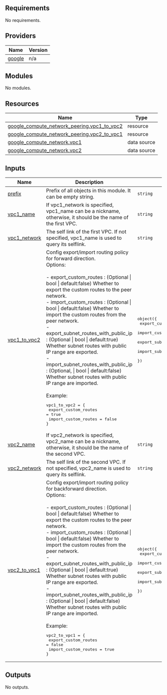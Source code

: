 ## Requirements

No requirements.

## Providers

| Name | Version |
|------|---------|
| <a name="provider_google"></a> [google](#provider\_google) | n/a |

## Modules

No modules.

## Resources

| Name | Type |
|------|------|
| [google_compute_network_peering.vpc1_to_vpc2](https://registry.terraform.io/providers/hashicorp/google/latest/docs/resources/compute_network_peering) | resource |
| [google_compute_network_peering.vpc2_to_vpc1](https://registry.terraform.io/providers/hashicorp/google/latest/docs/resources/compute_network_peering) | resource |
| [google_compute_network.vpc1](https://registry.terraform.io/providers/hashicorp/google/latest/docs/data-sources/compute_network) | data source |
| [google_compute_network.vpc2](https://registry.terraform.io/providers/hashicorp/google/latest/docs/data-sources/compute_network) | data source |

## Inputs

| Name | Description | Type | Default | Required |
|------|-------------|------|---------|:--------:|
| <a name="input_prefix"></a> [prefix](#input\_prefix) | Prefix of all objects in this module. It can be empty string. | `string` | `""` | no |
| <a name="input_vpc1_name"></a> [vpc1\_name](#input\_vpc1\_name) | If vpc1\_network is specified, vpc1\_name can be a nickname, otherwise, it should be the name of the first VPC. | `string` | n/a | yes |
| <a name="input_vpc1_network"></a> [vpc1\_network](#input\_vpc1\_network) | The self link of the first VPC. If not specified, vpc1\_name is used to query its selflink. | `string` | `""` | no |
| <a name="input_vpc1_to_vpc2"></a> [vpc1\_to\_vpc2](#input\_vpc1\_to\_vpc2) | Config export/import routing policy for forward direction.<br>Options:<br><br>    - export\_custom\_routes : (Optional \| bool \| default:false) Whether to export the custom routes to the peer network.<br>    - import\_custom\_routes : (Optional \| bool \| default:false) Whether to import the custom routes from the peer network.<br>    - export\_subnet\_routes\_with\_public\_ip : (Optional \| bool \| default:true) Whether subnet routes with public IP range are exported.<br>    - import\_subnet\_routes\_with\_public\_ip : (Optional, \| bool \| default:false) Whether subnet routes with public IP range are imported.<br><br>Example:<pre>vpc1_to_vpc2 = {<br>  export_custom_routes = true<br>  import_custom_routes = false<br>}</pre> | <pre>object({<br>    export_custom_routes                = optional(bool, false)<br>    import_custom_routes                = optional(bool, false)<br>    export_subnet_routes_with_public_ip = optional(bool, true)<br>    import_subnet_routes_with_public_ip = optional(bool, false)<br>  })</pre> | `{}` | no |
| <a name="input_vpc2_name"></a> [vpc2\_name](#input\_vpc2\_name) | If vpc2\_network is specified, vpc2\_name can be a nickname, otherwise, it should be the name of the second VPC. | `string` | n/a | yes |
| <a name="input_vpc2_network"></a> [vpc2\_network](#input\_vpc2\_network) | The self link of the second VPC. If not specified, vpc2\_name is used to query its selflink. | `string` | `""` | no |
| <a name="input_vpc2_to_vpc1"></a> [vpc2\_to\_vpc1](#input\_vpc2\_to\_vpc1) | Config export/import routing policy for backforward direction.<br>Options:<br><br>    - export\_custom\_routes : (Optional \| bool \| default:false) Whether to export the custom routes to the peer network.<br>    - import\_custom\_routes : (Optional \| bool \| default:false) Whether to import the custom routes from the peer network.<br>    - export\_subnet\_routes\_with\_public\_ip : (Optional \| bool \| default:true) Whether subnet routes with public IP range are exported.<br>    - import\_subnet\_routes\_with\_public\_ip : (Optional \| bool \| default:false) Whether subnet routes with public IP range are imported.<br><br>Example:<pre>vpc2_to_vpc1 = {<br>  export_custom_routes = false<br>  import_custom_routes = true<br>}</pre> | <pre>object({<br>    export_custom_routes                = optional(bool, false)<br>    import_custom_routes                = optional(bool, false)<br>    export_subnet_routes_with_public_ip = optional(bool, true)<br>    import_subnet_routes_with_public_ip = optional(bool, false)<br>  })</pre> | `{}` | no |

## Outputs

No outputs.
